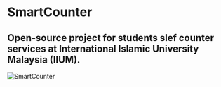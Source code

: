 # SmartCounter
## Open-source project for students slef counter services at International Islamic University Malaysia (IIUM).

![SmartCounter](https://raw.githubusercontent.com/binary-torch/SmartCounter/master/public/images/smartcounter.png)
